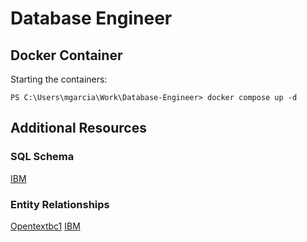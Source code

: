 # Database Engineer
 
## Docker Container

Starting the containers:

```
PS C:\Users\mgarcia\Work\Database-Engineer> docker compose up -d
```

## Additional Resources 

### SQL Schema

[IBM](https://www.ibm.com/topics/database-schema)

### Entity Relationships

[Opentextbc1](https://opentextbc.ca/dbdesign01/chapter/chapter-8-entity-relationship-model/)
[IBM](https://www.ibm.com/docs/en/ida/9.1.2?topic=entities-primary-foreign-keys)
